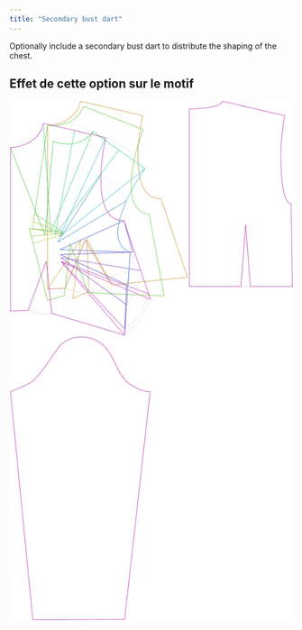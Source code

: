 ```yaml
---
title: "Secondary bust dart"
---
```


Optionally include a secondary bust dart to distribute the shaping of the chest.

## Effet de cette option sur le motif

![This image shows the effect of this option by superimposing several variants that have a different value for this option](breanna_secondarybustdart_sample.svg "Effect of this option on the pattern")
